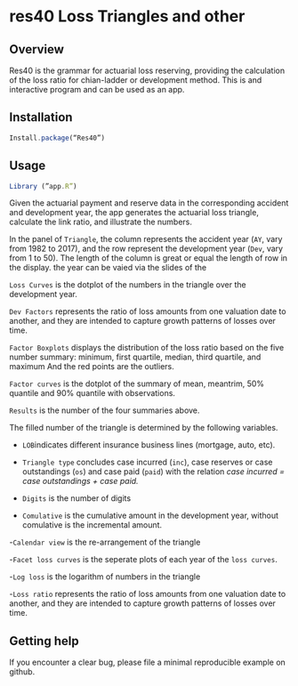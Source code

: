 # res40 Loss Triangles and other

## Overview

Res40 is the grammar for actuarial loss reserving, providing the calculation of the loss ratio for chian-ladder or development method. This is and interactive program and can be used as an app. 

## Installation 
```javascript
Install.package(“Res40”)  
```
## Usage 
```javascript
Library (”app.R”)
```

Given the actuarial payment and reserve data in the corresponding accident and development year, the app generates the actuarial loss triangle, calculate the link ratio, and illustrate the numbers.

In the panel of `Triangle`, the column represents the accident year (`AY`, vary from 1982 to 2017), and the row represent the development year (`Dev`, vary from 1 to 50). The length of the column is great or equal the length of row in the display. the year can be vaied via the slides of the 

`Loss Curves` is the dotplot of the numbers  in the triangle over the development year.

`Dev Factors` represents the ratio of loss amounts from one valuation date to another, and they are intended to capture growth patterns of losses over time. 

`Factor Boxplots` displays the distribution of the loss ratio based on the five number summary: minimum, first quartile, median, third quartile, and maximum
And the red points are the outliers. 

`Factor curves` is the dotplot of the summary of mean, meantrim, 50% quantile and 90% quantile with observations.

`Results` is the number of the four summaries above.

The filled number of the triangle is determined by the following variables.  

- `LOB`indicates different insurance business lines (mortgage, auto, etc).   

- `Triangle type` concludes case incurred (`inc`), case reserves or case outstandings (`os`) and case paid (`paid`) with the relation *case incurred = case outstandings + case paid.*

- `Digits` is the number of digits

- `Comulative` is the cumulative amount in the development year, without comulative is the incremental amount.

-`Calendar view` is the re-arrangement of the triangle  

-`Facet loss curves` is the seperate plots of each year of the `loss curves`.

-`Log loss` is the logarithm of numbers in the triangle

-`Loss ratio` represents the ratio of loss amounts from one valuation date to another, and they are intended to capture growth patterns of losses over time. 

## Getting help 

If you encounter a clear bug, please file a minimal reproducible example on github.


